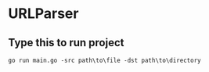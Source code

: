 # URLParser

## Type this to run project
```
go run main.go -src path\to\file -dst path\to\directory
```
